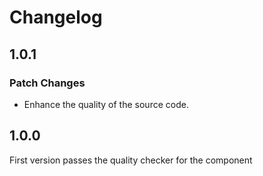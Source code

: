 # Changelog

## 1.0.1

### Patch Changes

- Enhance the quality of the source code.

## 1.0.0

First version passes the quality checker for the component
